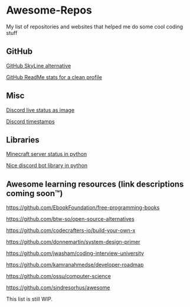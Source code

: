 # Awesome-Repos
My list of repositories and websites that helped me do some cool coding stuff
## GitHub
[GitHub SkyLine alternative](https://github.com/avikalpg/skyline)

[GitHub ReadMe stats for a clean profile](https://github.com/anuraghazra/github-readme-stats)

## Misc
[Discord live status as image](https://discord.c99.nl/)

[Discord timestamps](https://r.3v.fi/discord-timestamps/)

## Libraries
[Minecraft server status in python](https://github.com/py-mine/mcstatus)

[Nice discord bot library in python](https://github.com/Pycord-Development/pycord)
## Awesome learning resources (link descriptions coming soon™)

https://github.com/EbookFoundation/free-programming-books

https://github.com/btw-so/open-source-alternatives

https://github.com/codecrafters-io/build-your-own-x

https://github.com/donnemartin/system-design-primer

https://github.com/jwasham/coding-interview-university

https://github.com/kamranahmedse/developer-roadmap

https://github.com/ossu/computer-science

https://github.com/sindresorhus/awesome

This list is still WIP.
